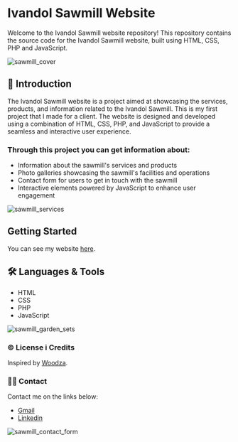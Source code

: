 # Ivandol Sawmill Website
Welcome to the Ivandol Sawmill website repository! This repository contains the source code for the Ivandol Sawmill website, built using HTML, CSS, PHP and JavaScript.

![sawmill_cover](https://github.com/Mara1395/Pilana_Ivandol/assets/104097778/e59313ec-e1ee-4110-8920-7d36519acc38)


## 📄 Introduction

The Ivandol Sawmill website is a project aimed at showcasing the services, products, and information related to the Ivandol Sawmill. This is my first project that I made for a client. The website is designed and developed using a combination of HTML, CSS, PHP, and JavaScript to provide a seamless and interactive user experience.

### Through this project you can get information about:

- Information about the sawmill's services and products
- Photo galleries showcasing the sawmill's facilities and operations
- Contact form for users to get in touch with the sawmill
- Interactive elements powered by JavaScript to enhance user engagement
  

![sawmill_services](https://github.com/Mara1395/Pilana_Ivandol/assets/104097778/7de6ce34-2337-4d52-b0f5-81c9c8f49d70)



## Getting Started
You can see my website [here](https://pilana-ivandol.hr/).


## 🛠 Languages & Tools
* HTML
* CSS
* PHP
* JavaScript

![sawmill_garden_sets](https://github.com/Mara1395/Pilana_Ivandol/assets/104097778/2075fc1b-0107-4ef4-b2e1-bfd734fc4ca0)


### ©️ License i Credits
Inspired by [Woodza](https://preview.themeforest.net/item/woodza-carpenter-and-woodwork-wordpress-theme/full_screen_preview/38400797?_ga=2.131189833.754305969.1692982128-74367612.1692982128).


### ✍🏻 Contact
Contact me on the links below:
* <a href="mailto:jelcic.marija@gmail.com">Gmail</a>
* [Linkedin](https://www.linkedin.com/in/marija-jel%C4%8Di%C4%87-1b958a24a)




![sawmill_contact_form](https://github.com/Mara1395/Pilana_Ivandol/assets/104097778/6249a845-1c8c-40a4-bd7a-a15ccc1966ee)






